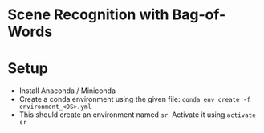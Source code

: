 # Scene Recognition with Bag-of-Words

# Setup
- Install Anaconda / Miniconda
- Create a conda environment using the given file: `conda env create -f environment_<OS>.yml`
- This should create an environment named `sr`. Activate it using `activate sr`

